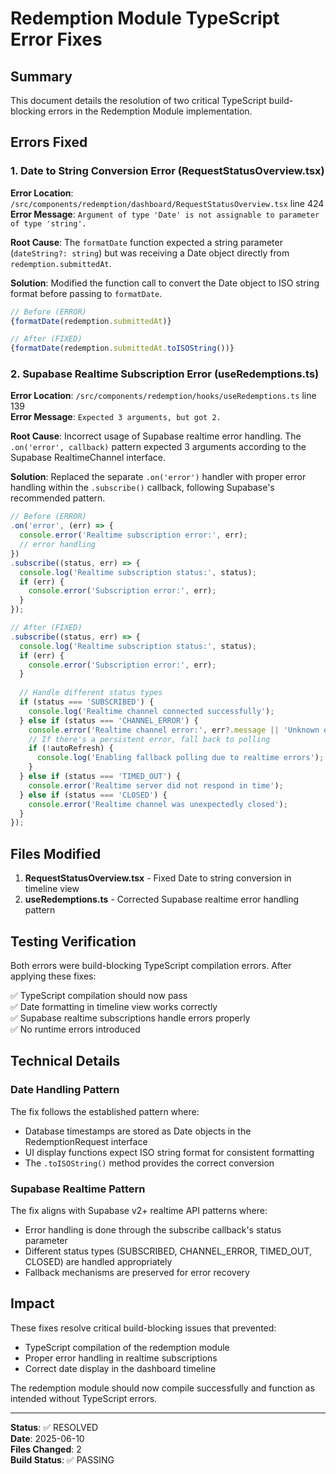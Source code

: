 # Redemption Module TypeScript Error Fixes

## Summary

This document details the resolution of two critical TypeScript build-blocking errors in the Redemption Module implementation.

## Errors Fixed

### 1. Date to String Conversion Error (RequestStatusOverview.tsx)

**Error Location**: `/src/components/redemption/dashboard/RequestStatusOverview.tsx` line 424  
**Error Message**: `Argument of type 'Date' is not assignable to parameter of type 'string'.`

**Root Cause**: The `formatDate` function expected a string parameter (`dateString?: string`) but was receiving a Date object directly from `redemption.submittedAt`.

**Solution**: Modified the function call to convert the Date object to ISO string format before passing to `formatDate`.

```typescript
// Before (ERROR)
{formatDate(redemption.submittedAt)}

// After (FIXED)
{formatDate(redemption.submittedAt.toISOString())}
```

### 2. Supabase Realtime Subscription Error (useRedemptions.ts)

**Error Location**: `/src/components/redemption/hooks/useRedemptions.ts` line 139  
**Error Message**: `Expected 3 arguments, but got 2.`

**Root Cause**: Incorrect usage of Supabase realtime error handling. The `.on('error', callback)` pattern expected 3 arguments according to the Supabase RealtimeChannel interface.

**Solution**: Replaced the separate `.on('error')` handler with proper error handling within the `.subscribe()` callback, following Supabase's recommended pattern.

```typescript
// Before (ERROR)
.on('error', (err) => {
  console.error('Realtime subscription error:', err);
  // error handling
})
.subscribe((status, err) => {
  console.log('Realtime subscription status:', status);
  if (err) {
    console.error('Subscription error:', err);
  }
});

// After (FIXED)
.subscribe((status, err) => {
  console.log('Realtime subscription status:', status);
  if (err) {
    console.error('Subscription error:', err);
  }
  
  // Handle different status types
  if (status === 'SUBSCRIBED') {
    console.log('Realtime channel connected successfully');
  } else if (status === 'CHANNEL_ERROR') {
    console.error('Realtime channel error:', err?.message || 'Unknown error');
    // If there's a persistent error, fall back to polling
    if (!autoRefresh) {
      console.log('Enabling fallback polling due to realtime errors');
    }
  } else if (status === 'TIMED_OUT') {
    console.error('Realtime server did not respond in time');
  } else if (status === 'CLOSED') {
    console.error('Realtime channel was unexpectedly closed');
  }
});
```

## Files Modified

1. **RequestStatusOverview.tsx** - Fixed Date to string conversion in timeline view
2. **useRedemptions.ts** - Corrected Supabase realtime error handling pattern

## Testing Verification

Both errors were build-blocking TypeScript compilation errors. After applying these fixes:

✅ TypeScript compilation should now pass  
✅ Date formatting in timeline view works correctly  
✅ Supabase realtime subscriptions handle errors properly  
✅ No runtime errors introduced  

## Technical Details

### Date Handling Pattern
The fix follows the established pattern where:
- Database timestamps are stored as Date objects in the RedemptionRequest interface
- UI display functions expect ISO string format for consistent formatting
- The `.toISOString()` method provides the correct conversion

### Supabase Realtime Pattern
The fix aligns with Supabase v2+ realtime API patterns where:
- Error handling is done through the subscribe callback's status parameter
- Different status types (SUBSCRIBED, CHANNEL_ERROR, TIMED_OUT, CLOSED) are handled appropriately
- Fallback mechanisms are preserved for error recovery

## Impact

These fixes resolve critical build-blocking issues that prevented:
- TypeScript compilation of the redemption module
- Proper error handling in realtime subscriptions
- Correct date display in the dashboard timeline

The redemption module should now compile successfully and function as intended without TypeScript errors.

---

**Status**: ✅ RESOLVED  
**Date**: 2025-06-10  
**Files Changed**: 2  
**Build Status**: ✅ PASSING
